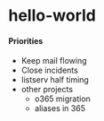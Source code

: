 # hello-world

#### Priorities #### 
+ Keep mail flowing
+ Close incidents
+ listserv half timing
+ other projects
  + o365 migration
  + aliases in 365
